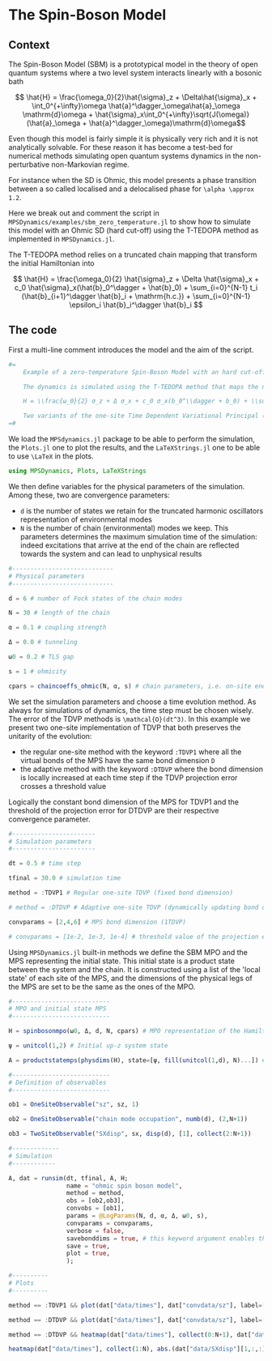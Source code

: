 # The Spin-Boson Model

## Context

The Spin-Boson Model (SBM) is a prototypical model in the theory of open quantum systems where a two level system interacts linearly with a bosonic bath

```math
	\hat{H} = \frac{\omega_0}{2}\hat{\sigma}_z + \Delta\hat{\sigma}_x + \int_0^{+\infty}\omega \hat{a}^\dagger_\omega\hat{a}_\omega \mathrm{d}\omega + \hat{\sigma}_x\int_0^{+\infty}\sqrt{J(\omega)}(\hat{a}_\omega + \hat{a}^\dagger_\omega)\mathrm{d}\omega
```
Even though this model is fairly simple it is physically very rich and it is not analytically solvable. For these reason it has become a test-bed for numerical methods simulating open quantum systems dynamics in the non-perturbative non-Markovian regime.

For instance when the SD is Ohmic, this model presents a phase transition between a so called localised and a delocalised phase for ``\alpha \approx 1.2``.

Here we break out and comment the script in `MPSDynamics/examples/sbm_zero_temperature.jl` to show how to simulate this model with an Ohmic SD (hard cut-off) using the T-TEDOPA method as implemented in `MPSDynamics.jl`.

The T-TEDOPA method relies on a truncated chain mapping that transform the initial Hamiltonian into
```math
	\hat{H} = \frac{\omega_0}{2} \hat{\sigma}_z + \Delta \hat{\sigma}_x + c_0 \hat{\sigma}_x(\hat{b}_0^\dagger + \hat{b}_0) + \sum_{i=0}^{N-1} t_i (\hat{b}_{i+1}^\dagger \hat{b}_i + \mathrm{h.c.}) + \sum_{i=0}^{N-1} \epsilon_i \hat{b}_i^\dagger \hat{b}_i 
```
## The code

First a multi-line comment introduces the model and the aim of the script.
```julia
#=
    Example of a zero-temperature Spin-Boson Model with an hard cut-off Ohmic spectral density J(ω) = 2αω when ω < ωc and 0 otherwise

    The dynamics is simulated using the T-TEDOPA method that maps the normal modes environment into a non-uniform tight-binding chain.

    H = \\frac{ω_0}{2} σ_z + Δ σ_x + c_0 σ_x(b_0^\\dagger + b_0) + \\sum_{i=0}^{N-1} t_i (b_{i+1}^\\dagger b_i +h.c.) + \\sum_{i=0}^{N-1} ϵ_i b_i^\\dagger b_i 

    Two variants of the one-site Time Dependent Variational Principal (TDVP) are presented for the time evolution of the quantum state.
=#
```
We load the `MPSdynamics.jl` package to be able to perform the simulation, the `Plots.jl` one to plot the results, and the `LaTeXStrings.jl` one to be able to use ``\LaTeX`` in the plots.
```julia
using MPSDynamics, Plots, LaTeXStrings
```
We then define variables for the physical parameters of the simulation.
Among these, two are convergence parameters:

*  `d` is the number of states we retain for the truncated harmonic oscillators representation of environmental modes 
* `N` is the number of chain (environmental) modes we keep. This parameters determines the maximum simulation time of the simulation: indeed excitations that arrive at the end of the chain are reflected towards the system and can lead to unphysical results

```julia
#----------------------------
# Physical parameters
#----------------------------

d = 6 # number of Fock states of the chain modes

N = 30 # length of the chain

α = 0.1 # coupling strength

Δ = 0.0 # tunneling 

ω0 = 0.2 # TLS gap

s = 1 # ohmicity

cpars = chaincoeffs_ohmic(N, α, s) # chain parameters, i.e. on-site energies ϵ_i, hopping energies t_i, and system-chain coupling c_0
```

We set the simulation parameters and choose a time evolution method.
As always for simulations of dynamics, the time step must be chosen wisely. The error of the TDVP methods is ``\mathcal{O}(dt^3)``.
In this example we present two one-site implementation of TDVP that both preserves the unitarity of the evolution:

* the regular one-site method with the keyword `:TDVP1` where all the virtual bonds of the MPS have the same bond dimension ``D``
* the adaptive method with the keyword `:DTDVP` where the bond dimension is locally increased at each time step if the TDVP projection error crosses a threshold value

Logically the constant bond dimension of the MPS for TDVP1 and the threshold of the projection error for DTDVP are their respective convergence parameter. 
```julia
#-----------------------
# Simulation parameters
#-----------------------

dt = 0.5 # time step

tfinal = 30.0 # simulation time

method = :TDVP1 # Regular one-site TDVP (fixed bond dimension)

# method = :DTDVP # Adaptive one-site TDVP (dynamically updating bond dimension)

convparams = [2,4,6] # MPS bond dimension (1TDVP)

# convparams = [1e-2, 1e-3, 1e-4] # threshold value of the projection error (DTDVP)
```
Using `MPSDynamics.jl` built-in methods we define the SBM MPO and the MPS representing the initial state.
This initial state is a product state between the system and the chain. It is constructed using a list of the 'local state' of each site of the MPS, and the dimensions of the physical legs of the MPS are set to be the same as the ones of the MPO.

```julia
#---------------------------
# MPO and initial state MPS
#---------------------------

H = spinbosonmpo(ω0, Δ, d, N, cpars) # MPO representation of the Hamiltonian

ψ = unitcol(1,2) # Initial up-z system state 

A = productstatemps(physdims(H), state=[ψ, fill(unitcol(1,d), N)...]) # MPS representation of |ψ>|Vacuum>
```

```julia
#---------------------------
# Definition of observables
#---------------------------

ob1 = OneSiteObservable("sz", sz, 1)

ob2 = OneSiteObservable("chain mode occupation", numb(d), (2,N+1))

ob3 = TwoSiteObservable("SXdisp", sx, disp(d), [1], collect(2:N+1))
```

```julia
#-------------
# Simulation
#------------

A, dat = runsim(dt, tfinal, A, H;
                name = "ohmic spin boson model",
                method = method,
                obs = [ob2,ob3],
                convobs = [ob1],
                params = @LogParams(N, d, α, Δ, ω0, s),
                convparams = convparams,
                verbose = false,
                savebonddims = true, # this keyword argument enables the bond dimension at each time step to be saved when using DTDVP
                save = true,
                plot = true,
                );
```

```julia
#----------
# Plots
#----------

method == :TDVP1 && plot(dat["data/times"], dat["convdata/sz"], label=["Dmax = 2" "Dmax = 4" "Dmax = 6"], xlabel=L"t",ylabel=L"\sigma_z")

method == :DTDVP && plot(dat["data/times"], dat["convdata/sz"], label=["p = 1e-2" "p = 1e-3" "p = 1e-4"], xlabel=L"t",ylabel=L"\sigma_z") 

method == :DTDVP && heatmap(dat["data/times"], collect(0:N+1), dat["data/bonddims"], xlabel=L"t",ylabel="bond index")

heatmap(dat["data/times"], collect(1:N), abs.(dat["data/SXdisp"][1,:,:]), xlabel=L"t",ylabel="chain mode")
```
